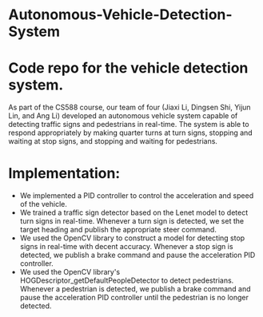 # Autonomous-Vehicle-Detection-System

# Code repo for the vehicle detection system. 
As part of the CS588 course, our team of four (Jiaxi Li, Dingsen Shi, Yijun Lin, and Ang Li) developed an autonomous vehicle system capable of detecting traffic signs and pedestrians in real-time. The system is able to respond appropriately by making quarter turns at turn signs, stopping and waiting at stop signs, and stopping and waiting for pedestrians.

# Implementation:

- We implemented a PID controller to control the acceleration and speed of the vehicle.
- We trained a traffic sign detector based on the Lenet model to detect turn signs in real-time. Whenever a turn sign is detected, we set the target heading and publish the appropriate steer command.
- We used the OpenCV library to construct a model for detecting stop signs in real-time with decent accuracy. Whenever a stop sign is detected, we publish a brake command and pause the acceleration PID controller.
- We used the OpenCV library's HOGDescriptor_getDefaultPeopleDetector to detect pedestrians. Whenever a pedestrian is detected, we publish a brake command and pause the acceleration PID controller until the pedestrian is no longer detected.
